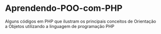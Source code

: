 # Aprendendo-POO-com-PHP
Alguns códigos em PHP que ilustram os principais conceitos de Orientação a Objetos utilizando a linguagem de programação PHP
